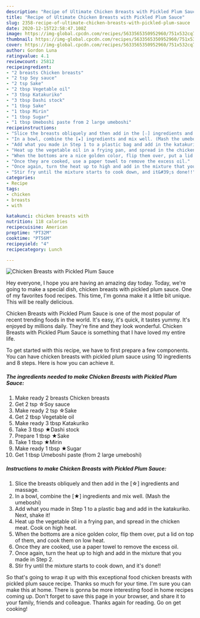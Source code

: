 ```yaml
---
description: "Recipe of Ultimate Chicken Breasts with Pickled Plum Sauce"
title: "Recipe of Ultimate Chicken Breasts with Pickled Plum Sauce"
slug: 2358-recipe-of-ultimate-chicken-breasts-with-pickled-plum-sauce
date: 2020-12-15T22:58:47.108Z
image: https://img-global.cpcdn.com/recipes/5633565350952960/751x532cq70/chicken-breasts-with-pickled-plum-sauce-recipe-main-photo.jpg
thumbnail: https://img-global.cpcdn.com/recipes/5633565350952960/751x532cq70/chicken-breasts-with-pickled-plum-sauce-recipe-main-photo.jpg
cover: https://img-global.cpcdn.com/recipes/5633565350952960/751x532cq70/chicken-breasts-with-pickled-plum-sauce-recipe-main-photo.jpg
author: Gordon Luna
ratingvalue: 4.1
reviewcount: 25812
recipeingredient:
- "2 breasts Chicken breasts"
- "2 tsp Soy sauce"
- "2 tsp Sake"
- "2 tbsp Vegetable oil"
- "3 tbsp Katakuriko"
- "3 tbsp Dashi stock"
- "1 tbsp Sake"
- "1 tbsp Mirin"
- "1 tbsp Sugar"
- "1 tbsp Umeboshi paste from 2 large umeboshi"
recipeinstructions:
- "Slice the breasts obliquely and then add in the [☆] ingredients and massage."
- "In a bowl, combine the [★] ingredients and mix well. (Mash the umeboshi)"
- "Add what you made in Step 1 to a plastic bag and add in the katakuriko. Next, shake it!"
- "Heat up the vegetable oil in a frying pan, and spread in the chicken meat. Cook on high heat."
- "When the bottoms are a nice golden color, flip them over, put a lid on top of them, and cook them on low heat."
- "Once they are cooked, use a paper towel to remove the excess oil."
- "Once again, turn the heat up to high and add in the mixture that you made in Step 2."
- "Stir fry until the mixture starts to cook down, and it&#39;s done!!"
categories:
- Recipe
tags:
- chicken
- breasts
- with

katakunci: chicken breasts with 
nutrition: 118 calories
recipecuisine: American
preptime: "PT32M"
cooktime: "PT56M"
recipeyield: "4"
recipecategory: Lunch

---
```



![Chicken Breasts with Pickled Plum Sauce](https://img-global.cpcdn.com/recipes/5633565350952960/751x532cq70/chicken-breasts-with-pickled-plum-sauce-recipe-main-photo.jpg)

Hey everyone, I hope you are having an amazing day today. Today, we're going to make a special dish, chicken breasts with pickled plum sauce. One of my favorites food recipes. This time, I'm gonna make it a little bit unique. This will be really delicious.

Chicken Breasts with Pickled Plum Sauce is one of the most popular of recent trending foods in the world. It's easy, it's quick, it tastes yummy. It's enjoyed by millions daily. They're fine and they look wonderful. Chicken Breasts with Pickled Plum Sauce is something that I have loved my entire life.




To get started with this recipe, we have to first prepare a few components. You can have chicken breasts with pickled plum sauce using 10 ingredients and 8 steps. Here is how you can achieve it.

<!--inarticleads1-->

##### The ingredients needed to make Chicken Breasts with Pickled Plum Sauce:

1. Make ready 2 breasts Chicken breasts
1. Get 2 tsp ☆Soy sauce
1. Make ready 2 tsp ☆Sake
1. Get 2 tbsp Vegetable oil
1. Make ready 3 tbsp Katakuriko
1. Take 3 tbsp ★Dashi stock
1. Prepare 1 tbsp ★Sake
1. Take 1 tbsp ★Mirin
1. Make ready 1 tbsp ★Sugar
1. Get 1 tbsp Umeboshi paste (from 2 large umeboshi)




<!--inarticleads2-->

##### Instructions to make Chicken Breasts with Pickled Plum Sauce:

1. Slice the breasts obliquely and then add in the [☆] ingredients and massage.
1. In a bowl, combine the [★] ingredients and mix well. (Mash the umeboshi)
1. Add what you made in Step 1 to a plastic bag and add in the katakuriko. Next, shake it!
1. Heat up the vegetable oil in a frying pan, and spread in the chicken meat. Cook on high heat.
1. When the bottoms are a nice golden color, flip them over, put a lid on top of them, and cook them on low heat.
1. Once they are cooked, use a paper towel to remove the excess oil.
1. Once again, turn the heat up to high and add in the mixture that you made in Step 2.
1. Stir fry until the mixture starts to cook down, and it&#39;s done!!




So that's going to wrap it up with this exceptional food chicken breasts with pickled plum sauce recipe. Thanks so much for your time. I'm sure you can make this at home. There is gonna be more interesting food in home recipes coming up. Don't forget to save this page in your browser, and share it to your family, friends and colleague. Thanks again for reading. Go on get cooking!
